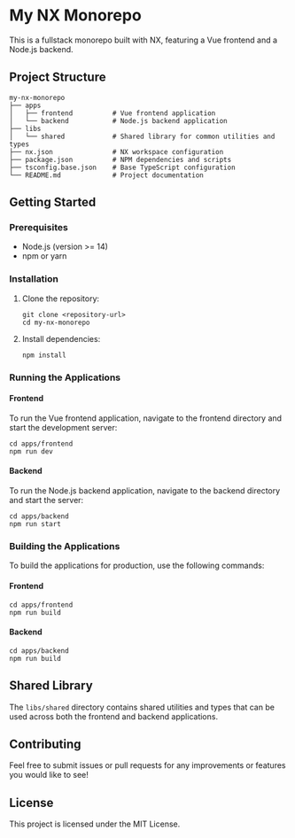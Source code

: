 # My NX Monorepo

This is a fullstack monorepo built with NX, featuring a Vue frontend and a Node.js backend. 

## Project Structure

```
my-nx-monorepo
├── apps
│   ├── frontend          # Vue frontend application
│   └── backend           # Node.js backend application
├── libs
│   └── shared            # Shared library for common utilities and types
├── nx.json               # NX workspace configuration
├── package.json          # NPM dependencies and scripts
├── tsconfig.base.json    # Base TypeScript configuration
└── README.md             # Project documentation
```

## Getting Started

### Prerequisites

- Node.js (version >= 14)
- npm or yarn

### Installation

1. Clone the repository:
   ```
   git clone <repository-url>
   cd my-nx-monorepo
   ```

2. Install dependencies:
   ```
   npm install
   ```

### Running the Applications

#### Frontend

To run the Vue frontend application, navigate to the frontend directory and start the development server:

```
cd apps/frontend
npm run dev
```

#### Backend

To run the Node.js backend application, navigate to the backend directory and start the server:

```
cd apps/backend
npm run start
```

### Building the Applications

To build the applications for production, use the following commands:

#### Frontend

```
cd apps/frontend
npm run build
```

#### Backend

```
cd apps/backend
npm run build
```

## Shared Library

The `libs/shared` directory contains shared utilities and types that can be used across both the frontend and backend applications.

## Contributing

Feel free to submit issues or pull requests for any improvements or features you would like to see!

## License

This project is licensed under the MIT License.